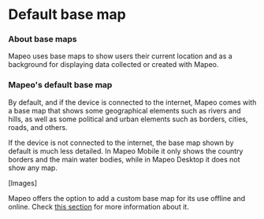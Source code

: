 # Default base map

### About base maps <a href="default-base-map" id="default-base-map"></a>

Mapeo uses base maps to show users their current location and as a background for displaying data collected or created with Mapeo.

### Mapeo's default base map <a href="default-base-map" id="default-base-map"></a>

By default, and if the device is connected to the internet, Mapeo comes with a base map that shows some geographical elements such as rivers and hills, as well as some political and urban elements such as borders, cities, roads, and others.

If the device is not connected to the internet, the base map shown by default is much less detailed. In Mapeo Mobile it only shows the country borders and the main water bodies, while in Mapeo Desktop it does not show any map.​​​​​



\[Images]





Mapeo offers the option to add a custom base map for its use offline and online. Check [this section](../custom-base-maps/creating-custom-base-maps.md) for more information about it.
